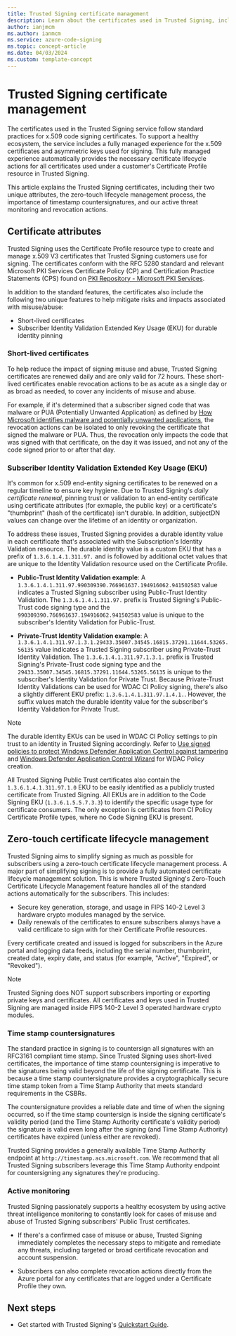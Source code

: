 ```yaml
---
title: Trusted Signing certificate management
description: Learn about the certificates used in Trusted Signing, including the two unique certificate attributes, the zero-touch certificate lifecycle management process, and most effective ways to manage the certificates.
author: ianjmcm
ms.author: ianmcm
ms.service: azure-code-signing
ms.topic: concept-article
ms.date: 04/03/2024
ms.custom: template-concept
---
```


# Trusted Signing certificate management

The certificates used in the Trusted Signing service follow standard practices for x.509 code signing certificates. To support a healthy ecosystem, the service includes a fully managed experience for the x.509 certificates and asymmetric keys used for signing. This fully managed experience automatically provides the necessary certificate lifecycle actions for all certificates used under a customer's Certificate Profile resource in Trusted Signing.

This article explains the Trusted Signing certificates, including their two unique attributes, the zero-touch lifecycle management process, the importance of timestamp countersignatures, and our active threat monitoring and revocation actions.

## Certificate attributes

Trusted Signing uses the Certificate Profile resource type to create and manage x.509 V3 certificates that Trusted Signing customers use for signing. The certificates conform with the RFC 5280 standard and relevant Microsoft PKI Services Certificate Policy (CP) and Certification Practice Statements (CPS) found on [PKI Repository - Microsoft PKI Services](https://www.microsoft.com/pkiops/docs/repository.htm).

In addition to the standard features, the certificates also include the following two unique features to help mitigate risks and impacts associated with misuse/abuse:

- Short-lived certificates
- Subscriber Identity Validation Extended Key Usage (EKU) for durable identity pinning

### Short-lived certificates

To help reduce the impact of signing misuse and abuse, Trusted Signing certificates are renewed daily and are only valid for 72 hours. These short-lived certificates enable revocation actions to be as acute as a single day or as broad as needed, to cover any incidents of misuse and abuse.

For example, if it's determined that a subscriber signed code that was malware or PUA (Potentially Unwanted Application) as defined by [How Microsoft identifies malware and potentially unwanted applications](/microsoft-365/security/defender/criteria), the revocation actions can be isolated to only revoking the certificate that signed the malware or PUA. Thus, the revocation only impacts the code that was signed with that certificate, on the day it was issued, and not any of the code signed prior to or after that day.

### Subscriber Identity Validation Extended Key Usage (EKU)

It's common for x.509 end-entity signing certificates to be renewed on a regular timeline to ensure key hygiene. Due to Trusted Signing's *daily certificate renewal*, pinning trust or validation to an end-entity certificate using certificate attributes (for exmaple, the public key) or a certificate's "thumbprint" (hash of the certificate) isn't durable. In addition, subjectDN values can change over the lifetime of an identity or organization.

To address these issues, Trusted Signing provides a durable identity value in each certificate that's associated with the Subscription's Identity Validation resource. The durable identity value is a custom EKU that has a prefix of `1.3.6.1.4.1.311.97.` and is followed by additional octet values that are unique to the Identity Validation resource used on the Certificate Profile.

- **Public-Trust Identity Validation example**:
A `1.3.6.1.4.1.311.97.990309390.766961637.194916062.941502583` value indicates a Trusted Signing subscriber using Public-Trust Identity Validation. The `1.3.6.1.4.1.311.97.` prefix is Trusted Signing's Public-Trust code signing type and the `990309390.766961637.194916062.941502583` value is unique to the subscriber's Identity Validation for Public-Trust.

- **Private-Trust Identity Validation example**:
A  `1.3.6.1.4.1.311.97.1.3.1.29433.35007.34545.16815.37291.11644.53265.56135` value indicates a Trusted Signing subscriber using Private-Trust Identity Validation. The `1.3.6.1.4.1.311.97.1.3.1.` prefix is Trusted Signing's Private-Trust code signing type and the `29433.35007.34545.16815.37291.11644.53265.56135` is unique to the subscriber's Identity Validation for Private Trust. Because Private-Trust Identity Validations can be used for WDAC CI Policy signing, there's also a slightly different EKU prefix: `1.3.6.1.4.1.311.97.1.4.1.`. However, the suffix values match the durable identity value for the subscriber's Identity Validation for Private Trust.  

> [!NOTE]
> The durable identity EKUs can be used in WDAC CI Policy settings to pin trust to an identity in Trusted Signing accordingly. Refer to [Use signed policies to protect Windows Defender Application Control against tampering](/windows/security/application-security/application-control/windows-defender-application-control/deployment/use-signed-policies-to-protect-wdac-against-tampering) and [Windows Defender Application Control Wizard](/windows/security/application-security/application-control/windows-defender-application-control/design/wdac-wizard) for WDAC Policy creation.

All Trusted Signing Public Trust certificates also contain the `1.3.6.1.4.1.311.97.1.0` EKU to be easily identified as a publicly trusted certificate from Trusted Signing. All EKUs are in addition to the Code Signing EKU (`1.3.6.1.5.5.7.3.3`) to identify the specific usage type for certificate consumers. The only exception is certificates from CI Policy Certificate Profile types, where no Code Signing EKU is present.

## Zero-touch certificate lifecycle management

Trusted Signing aims to simplify signing as much as possible for subscribers using a zero-touch certificate lifecycle management process. A major part of simplifying signing is to provide a fully automated certificate lifecycle management solution. This is where Trusted Signing's Zero-Touch Certificate Lifecycle Management feature handles all of the standard actions automatically for the subscribers. This includes:

- Secure key generation, storage, and usage in FIPS 140-2 Level 3 hardware crypto modules managed by the service.
- Daily renewals of the certificates to ensure subscribers always have a valid certificate to sign with for their Certificate Profile resources.

Every certificate created and issued is logged for subscribers in the Azure portal and logging data feeds, including the serial number, thumbprint, created date, expiry date, and status (for example, "Active", "Expired", or "Revoked").

> [!NOTE]
> Trusted Signing does NOT support subscribers importing or exporting private keys and certificates. All certificates and keys used in Trusted Signing are managed inside FIPS 140-2 Level 3 operated hardware crypto modules.

### Time stamp countersignatures

The standard practice in signing is to countersign all signatures with an RFC3161 compliant time stamp. Since Trusted Signing uses short-lived certificates, the importance of time stamp countersigning is imperative to the signatures being valid beyond the life of the signing certificate. This is because a time stamp countersignature provides a cryptographically secure time stamp token from a Time Stamp Authority that meets standard requirements in the CSBRs.

The countersignature provides a reliable date and time of when the signing occurred, so if the time stamp countersign is inside the signing certificate's validity period (and the Time Stamp Authority certificate's validity period) the signature is valid even long after the signing (and Time Stamp Authority) certificates have expired (unless either are revoked).

Trusted Signing provides a generally available Time Stamp Authority endpoint at `http://timestamp.acs.microsoft.com`. We recommend that all Trusted Signing subscribers leverage this Time Stamp Authority endpoint for countersigning any signatures they're producing.

### Active monitoring

Trusted Signing passionately supports a healthy ecosystem by using active threat intelligence monitoring to constantly look for cases of misuse and abuse of Trusted Signing subscribers' Public Trust certificates.

- If there's a confirmed case of misuse or abuse, Trusted Signing immediately completes the necessary steps to mitigate and remediate any threats, including targeted or broad certificate revocation and account suspension.

- Subscribers can also complete revocation actions directly from the Azure portal for any certificates that are logged under a Certificate Profile they own.

## Next steps

- Get started with Trusted Signing's [Quickstart Guide](./quickstart.md).
